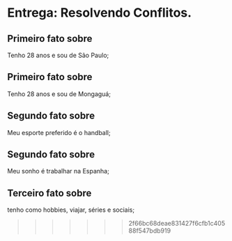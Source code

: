 # Entrega: Resolvendo Conflitos.

## Primeiro fato sobre <Jaqueline>
Tenho 28 anos e sou de São Paulo;

## Primeiro fato sobre <Bruna>
Tenho 28 anos e sou de Mongaguá;

## Segundo fato sobre <Jaqueline>
Meu esporte preferido é o handball;

## Segundo fato sobre <Bruna>
Meu sonho é trabalhar na Espanha;

## Terceiro fato sobre <Jaqueline>
tenho como hobbies, viajar, séries e sociais;
>>>>>>> 2f66bc68deae831427f6cfb1c40588f547bdb919
